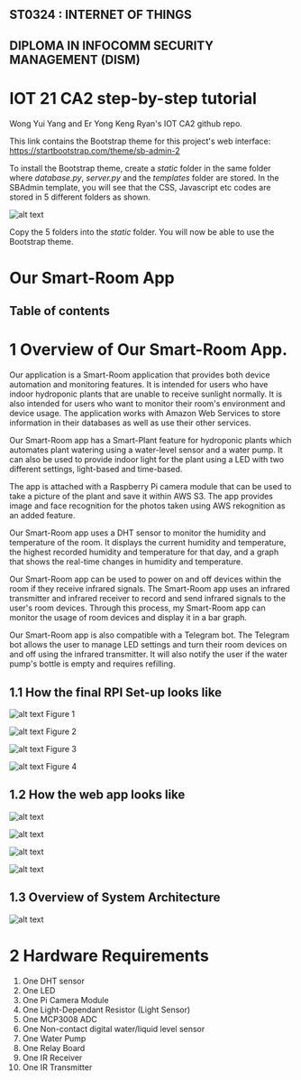 ## ST0324 : INTERNET OF THINGS
## DIPLOMA IN INFOCOMM SECURITY MANAGEMENT (DISM)
# IOT 21 CA2 step-by-step tutorial
Wong Yui Yang and Er Yong Keng Ryan's IOT CA2 github repo.

This link contains the Bootstrap theme for this project's web interface: https://startbootstrap.com/theme/sb-admin-2

To install the Bootstrap theme, create a *static* folder in the same folder where *database.py*, *server.py* and the *templates* folder are stored. In the SBAdmin template, you will see that the CSS, Javascript etc codes are stored in 5 different folders as shown.

![alt text](https://github.com/wongyuiyang/IOT_21_CA2/blob/main/images/F0.1.jpg?raw=true)

Copy the 5 folders into the *static* folder. You will now be able to use the Bootstrap theme.

# Our Smart-Room App
## Table of contents

# 1 Overview of Our Smart-Room App.
Our application is a Smart-Room application that provides both device automation and monitoring features. It is intended for users who have indoor hydroponic plants that are unable to receive sunlight normally. It is also intended for users who want to monitor their room's environment and device usage.  The application works with Amazon Web Services to store information in their databases as well as use their other services.

Our Smart-Room app has a Smart-Plant feature for hydroponic plants which automates plant watering using a water-level sensor and a water pump. It can also be used to provide indoor light for the plant using a LED with two different settings, light-based and time-based.

The app is attached with a Raspberry Pi camera module that can be used to take a picture of the plant and save it within AWS S3. The app provides image and face recognition for the photos taken using AWS rekognition as an added feature.

Our Smart-Room app uses a DHT sensor to monitor the humidity and temperature of the room. It displays the current humidity and temperature, the highest recorded humidity and temperature for that day, and a graph that shows the real-time changes in humidity and temperature.

Our Smart-Room app can be used to power on and off devices within the room if they receive infrared signals. The Smart-Room app uses an infrared transmitter and infrared receiver to record and send infrared signals to the user's room devices. Through this process, my Smart-Room app can monitor the usage of room devices and display it in a bar graph.

Our Smart-Room app is also compatible with a Telegram bot. The Telegram bot allows the user to manage LED settings and turn their room devices on and off using the infrared transmitter. It will also notify the user if the water pump's bottle is empty and requires refilling.

## 1.1 How the final RPI Set-up looks like

![alt text](https://github.com/wongyuiyang/IOT_21_CA2/blob/main/images/F1.jpg?raw=true)
Figure 1

![alt text](https://github.com/wongyuiyang/IOT_21_CA2/blob/main/images/F2.jpg?raw=true)
Figure 2

![alt text](https://github.com/wongyuiyang/IOT_21_CA2/blob/main/images/F3.jpg?raw=true)
Figure 3

![alt text](https://github.com/wongyuiyang/IOT_21_CA2/blob/main/images/F4.jpg?raw=true)
Figure 4

## 1.2 How the web app looks like

![alt text](https://github.com/wongyuiyang/IOT_21_CA2/blob/main/images/F5.jpg?raw=true)

![alt text](https://github.com/wongyuiyang/IOT_21_CA2/blob/main/images/F6.jpg?raw=true)

![alt text](https://github.com/wongyuiyang/IOT_21_CA2/blob/main/images/F7.jpg?raw=true)

![alt text](https://github.com/wongyuiyang/IOT_21_CA2/blob/main/images/F8.jpg?raw=true)

## 1.3 Overview of System Architecture

![alt text](https://github.com/wongyuiyang/IOT_21_CA2/blob/main/images/F9.jpg?raw=true)

# 2 Hardware Requirements
1.	One DHT sensor
2.	One LED
3.	One Pi Camera Module
4.	One Light-Dependant Resistor (Light Sensor)
5.  One MCP3008 ADC
6.	One Non-contact digital water/liquid level sensor
7.	One Water Pump
8.	One Relay Board
9.	One IR Receiver
10.	One IR Transmitter
